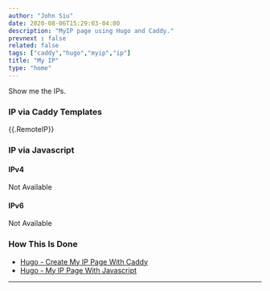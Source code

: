 ```yaml
---
author: "John Siu"
date: 2020-08-06T15:29:03-04:00
description: "MyIP page using Hugo and Caddy."
prevnext : false
related: false
tags: ["caddy","hugo","myip","ip"]
title: "My IP"
type: "home"
---
```

Show me the IPs.
<!--more-->

### IP via Caddy Templates

{{.RemoteIP}}

### IP via Javascript

#### IPv4

<div id="myip4">Not Available</div>

#### IPv6

<div id="myip6">Not Available</div>

### How This Is Done

- [Hugo - Create My IP Page With Caddy](/blog/hugo-caddy-myip/)
- [Hugo - My IP Page With Javascript](/blog/hugo-caddy-myip-js/)

---

<script>
myip(4)
myip(6)
</script>